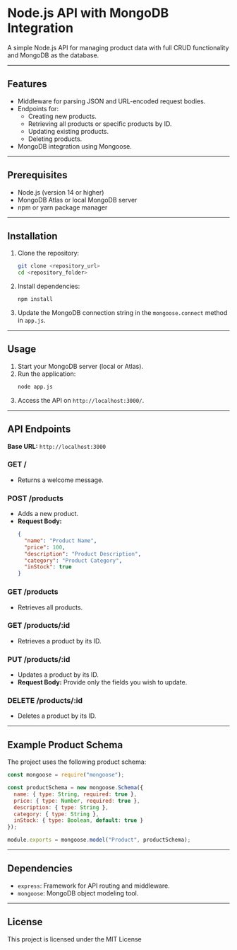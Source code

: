 # Node.js API with MongoDB Integration

A simple Node.js API for managing product data with full CRUD functionality and MongoDB as the database.

---

## Features

- Middleware for parsing JSON and URL-encoded request bodies.
- Endpoints for:
  - Creating new products.
  - Retrieving all products or specific products by ID.
  - Updating existing products.
  - Deleting products.
- MongoDB integration using Mongoose.

---

## Prerequisites

- Node.js (version 14 or higher)
- MongoDB Atlas or local MongoDB server
- npm or yarn package manager

---

## Installation

1. Clone the repository:
   ```bash
   git clone <repository_url>
   cd <repository_folder>
   ```

2. Install dependencies:
   ```bash
   npm install
   ```

3. Update the MongoDB connection string in the `mongoose.connect` method in `app.js`.

---

## Usage

1. Start your MongoDB server (local or Atlas).
2. Run the application:
   ```bash
   node app.js
   ```
3. Access the API on `http://localhost:3000/`.

---

## API Endpoints

**Base URL:** `http://localhost:3000`

### GET /

- Returns a welcome message.

### POST /products

- Adds a new product.
- **Request Body:**
  ```json
  {
    "name": "Product Name",
    "price": 100,
    "description": "Product Description",
    "category": "Product Category",
    "inStock": true
  }
  ```

### GET /products

- Retrieves all products.

### GET /products/:id

- Retrieves a product by its ID.

### PUT /products/:id

- Updates a product by its ID.
- **Request Body:** Provide only the fields you wish to update.

### DELETE /products/:id

- Deletes a product by its ID.

---

## Example Product Schema

The project uses the following product schema:

```javascript
const mongoose = require("mongoose");

const productSchema = new mongoose.Schema({
  name: { type: String, required: true },
  price: { type: Number, required: true },
  description: { type: String },
  category: { type: String },
  inStock: { type: Boolean, default: true }
});

module.exports = mongoose.model("Product", productSchema);
```

---


## Dependencies

- `express`: Framework for API routing and middleware.
- `mongoose`: MongoDB object modeling tool.

---

## License

This project is licensed under the MIT License
